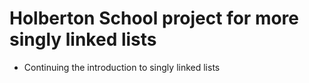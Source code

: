 # Holberton School project for more singly linked lists
* Continuing the introduction to singly linked lists

